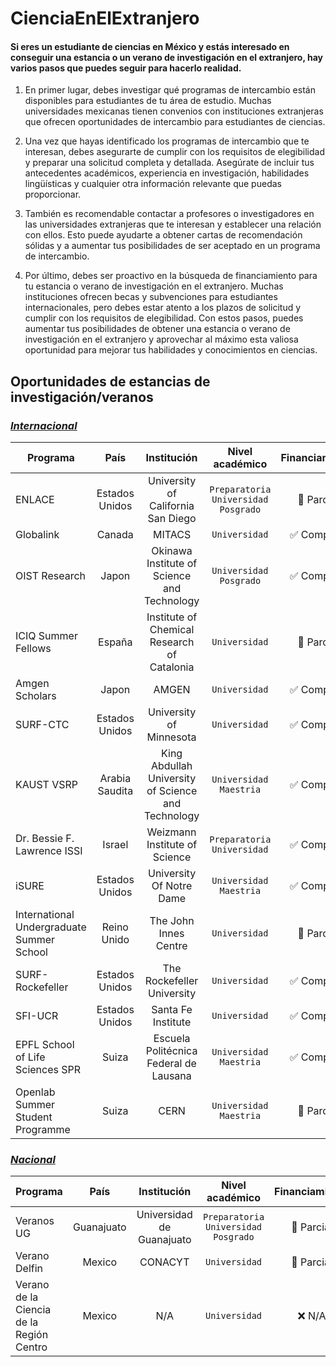 # CienciaEnElExtranjero

#### Si eres un estudiante de ciencias en México y estás interesado en conseguir una estancia o un verano de investigación en el extranjero, hay varios pasos que puedes seguir para hacerlo realidad.

1. En primer lugar, debes investigar qué programas de intercambio están disponibles para estudiantes de tu área de estudio. Muchas universidades mexicanas tienen convenios con instituciones extranjeras que ofrecen oportunidades de intercambio para estudiantes de ciencias.

2. Una vez que hayas identificado los programas de intercambio que te interesan, debes asegurarte de cumplir con los requisitos de elegibilidad y preparar una solicitud completa y detallada. Asegúrate de incluir tus antecedentes académicos, experiencia en investigación, habilidades lingüísticas y cualquier otra información relevante que puedas proporcionar.

3. También es recomendable contactar a profesores o investigadores en las universidades extranjeras que te interesan y establecer una relación con ellos. Esto puede ayudarte a obtener cartas de recomendación sólidas y a aumentar tus posibilidades de ser aceptado en un programa de intercambio.

4. Por último, debes ser proactivo en la búsqueda de financiamiento para tu estancia o verano de investigación en el extranjero. Muchas instituciones ofrecen becas y subvenciones para estudiantes internacionales, pero debes estar atento a los plazos de solicitud y cumplir con los requisitos de elegibilidad.
Con estos pasos, puedes aumentar tus posibilidades de obtener una estancia o verano de investigación en el extranjero y aprovechar al máximo esta valiosa oportunidad para mejorar tus habilidades y conocimientos en ciencias.

## Oportunidades de estancias de investigación/veranos

### <u> *Internacional* </u>

| Programa      | País           | Institución        | Nivel académico    | Financiamiento | Link            |
| ------------- |:--------------:|:------------------:| :----------------: |:--------------:| --------------: |
| ENLACE        | Estados Unidos | University of California San Diego | `Preparatoria` `Universidad` `Posgrado` | :black_square_button: Parcial | [Link](http://resilientmaterials.ucsd.edu/ENLACE) |
| Globalink     | Canada         | MITACS    | `Universidad`         | :white_check_mark: Completo | [Link](https://www.mitacs.ca/en/programs/globalink) |
| OIST Research | Japon  | Okinawa Institute of Science and Technology   |  `Universidad` `Posgrado` | :white_check_mark: Completo | [Link](https://admissions.oist.jp/oist-research-internship-program-description) |
| ICIQ Summer Fellows | España | Institute of Chemical Research of Catalonia | `Universidad`  | :black_square_button: Parcial | [Link](https://careers.iciq.org/jobs/2557776-iciq-summer-fellowship-program-call-2023) |
| Amgen Scholars| Japon        | AMGEN     |  `Universidad` | :white_check_mark: Completo | [Link](https://amgenscholars.com/) |
| SURF-CTC | Estados Unidos | University of Minnesota | `Universidad`     | :white_check_mark: Completo | [Link](https://cse.umn.edu/ctc/surf) |
| KAUST VSRP | Arabia Saudita | King Abdullah University of Science and Technology | `Universidad` `Maestria` | :white_check_mark: Completo | [Link](https://vsrp.kaust.edu.sa/about-vsrp) |
| Dr. Bessie F. Lawrence ISSI | Israel | Weizmann Institute of Science |  `Preparatoria` `Universidad`  | :white_check_mark: Completo | [Link](https://davidson.weizmann.ac.il/en/programs/issi) |
| iSURE | Estados Unidos | University Of Notre Dame | `Universidad` `Maestria`  | :white_check_mark: Completo | [Link](https://ndi-sa.nd.edu/index.cfm?FuseAction=Programs.ViewProgramAngular&id=10096) |
| International Undergraduate Summer School  | Reino Unido | The John Innes Centre | `Universidad` | :black_square_button: Parcial | [Link](https://www.jic.ac.uk/training-careers/summer-schools/international-undergraduate/) |
| SURF-Rockefeller | Estados Unidos | The Rockefeller University | `Universidad` | :white_check_mark: Completo | [Link](https://surfapplication.rockefeller.edu/) |
| SFI-UCR | Estados Unidos | Santa Fe Institute | `Universidad`  | :white_check_mark: Completo | [Link](https://www.santafe.edu/engage/learn/programs/undergraduate-complexity-research) |
| EPFL School of Life Sciences SPR | Suiza | Escuela Politécnica Federal de Lausana | `Universidad` `Maestria` | :white_check_mark: Completo | [Link](https://www.epfl.ch/schools/sv/education/summer-research-program/) |
| Openlab Summer Student Programme | Suiza | CERN | `Universidad` `Maestria`  | :black_square_button: Parcial | [Link](https://jobs.smartrecruiters.com/CERN/743999862723511-cern-openlab-summer-student-programme-2023) |


### <u> *Nacional* </u>

| Programa      | País           | Institución        | Nivel académico    | Financiamiento | Link            |
| ------------- |:--------------:|:------------------:| :----------------: |:--------------:| --------------: |
| Veranos UG    | Guanajuato | Universidad de Guanajuato | `Preparatoria` `Universidad` `Posgrado` | :black_square_button: Parcial | [Link](http://resilientmaterials.ucsd.edu/ENLACE) |
| Verano Delfin | Mexico         | CONACYT   | `Universidad`         | :black_square_button: Parcial | [Link](https://www.programadelfin.org.mx/) |
| Verano de la Ciencia de la Región Centro | Mexico         | N/A | `Universidad` | :x: N/A | [Link](https://www.veranoregional.org/) |
